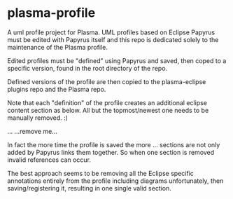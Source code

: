 # plasma-profile
A uml profile project for Plasma. UML profiles based on Eclipse Papyrus
must be edited with Papyrus itself and this repo 
is dedicated solely to the maintenance of the Plasma 
profile.

Edited profiles must be "defined" using Papyrus 
and saved, then coped to a specific version, found in the
root directory of the repo. 

Defined versions of the profile are then copied to the plasma-eclipse plugins
repo and the Plasma repo.

Note that each "definition" of the profile creates an additional eclipse content
section as below. All but the topmost/newest one needs to be manually
removed. :)
 
<eAnnotations>
<content>...</content>  
<content>...remove me...</content>  
</eAnnotations>

In fact the more time the profile is saved the more <content>...</content> sections
are not only added by Papyrus links them together. So when one section is removed
invalid references can occur. 

The best approach seems to be removing all the Eclipse specific annotations entirely from
the profile including diagrams unfortunately, then saving/registering it, resulting
in one single valid <content> section. 

